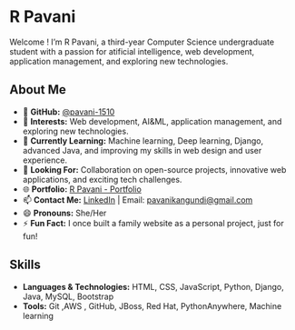 # R Pavani

Welcome ! I’m R Pavani, a third-year Computer Science undergraduate student with a passion for atificial intelligence, web development, application management, and exploring new technologies. 

## About Me

- 👋 **GitHub:** [@pavani-1510](https://github.com/pavani-1510)
- 👀 **Interests:** Web development, AI&ML, application management, and exploring new technologies.
- 🌱 **Currently Learning:** Machine learning, Deep learning, Django, advanced Java, and improving my skills in web design and user experience.
- 💞️ **Looking For:** Collaboration on open-source projects, innovative web applications, and exciting tech challenges.
- 🌐 **Portfolio:** [R Pavani - Portfolio](https://rpavani.pythonanywhere.com/)
- 📫 **Contact Me:** [LinkedIn](https://www.linkedin.com/in/r-pavani-kangundi/) | Email: pavanikangundi@gmail.com
- 😄 **Pronouns:** She/Her
- ⚡ **Fun Fact:** I once built a family website as a personal project, just for fun!


## Skills

- **Languages & Technologies:** HTML, CSS, JavaScript, Python, Django, Java, MySQL, Bootstrap
- **Tools:** Git ,AWS , GitHub, JBoss, Red Hat, PythonAnywhere, Machine learning

